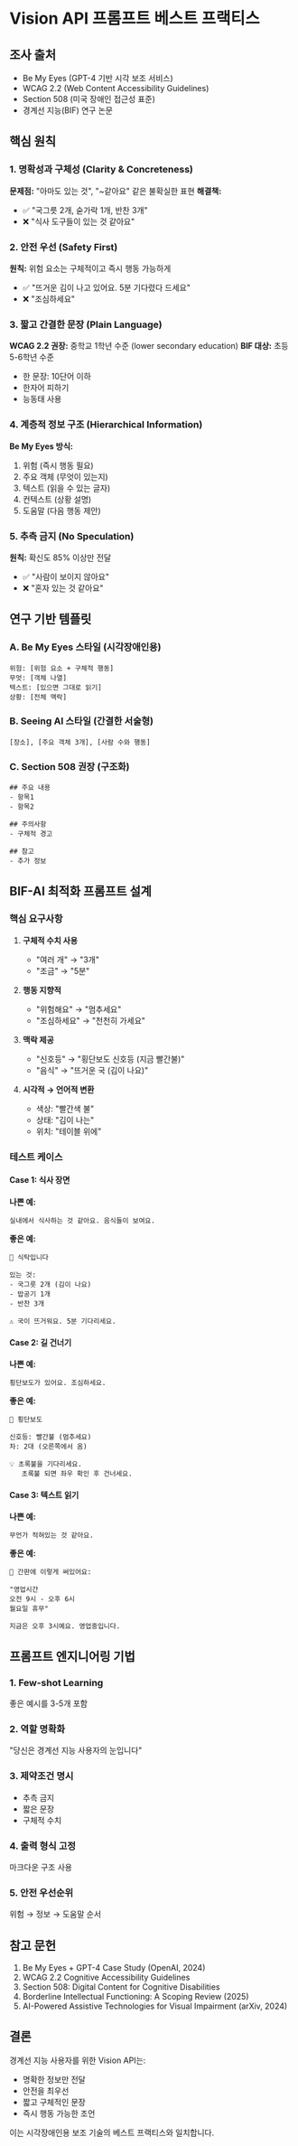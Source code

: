 # Vision API 프롬프트 베스트 프랙티스

## 조사 출처
- Be My Eyes (GPT-4 기반 시각 보조 서비스)
- WCAG 2.2 (Web Content Accessibility Guidelines)
- Section 508 (미국 장애인 접근성 표준)
- 경계선 지능(BIF) 연구 논문

## 핵심 원칙

### 1. 명확성과 구체성 (Clarity & Concreteness)
**문제점:** "아마도 있는 것", "~같아요" 같은 불확실한 표현
**해결책:**
- ✅ "국그릇 2개, 숟가락 1개, 반찬 3개"
- ❌ "식사 도구들이 있는 것 같아요"

### 2. 안전 우선 (Safety First)
**원칙:** 위험 요소는 구체적이고 즉시 행동 가능하게
- ✅ "뜨거운 김이 나고 있어요. 5분 기다렸다 드세요"
- ❌ "조심하세요"

### 3. 짧고 간결한 문장 (Plain Language)
**WCAG 2.2 권장:** 중학교 1학년 수준 (lower secondary education)
**BIF 대상:** 초등 5-6학년 수준
- 한 문장: 10단어 이하
- 한자어 피하기
- 능동태 사용

### 4. 계층적 정보 구조 (Hierarchical Information)
**Be My Eyes 방식:**
1. 위험 (즉시 행동 필요)
2. 주요 객체 (무엇이 있는지)
3. 텍스트 (읽을 수 있는 글자)
4. 컨텍스트 (상황 설명)
5. 도움말 (다음 행동 제안)

### 5. 추측 금지 (No Speculation)
**원칙:** 확신도 85% 이상만 전달
- ✅ "사람이 보이지 않아요"
- ❌ "혼자 있는 것 같아요"

## 연구 기반 템플릿

### A. Be My Eyes 스타일 (시각장애인용)
```
위험: [위험 요소 + 구체적 행동]
무엇: [객체 나열]
텍스트: [있으면 그대로 읽기]
상황: [전체 맥락]
```

### B. Seeing AI 스타일 (간결한 서술형)
```
[장소], [주요 객체 3개], [사람 수와 행동]
```

### C. Section 508 권장 (구조화)
```
## 주요 내용
- 항목1
- 항목2

## 주의사항
- 구체적 경고

## 참고
- 추가 정보
```

## BIF-AI 최적화 프롬프트 설계

### 핵심 요구사항
1. **구체적 수치 사용**
   - "여러 개" → "3개"
   - "조금" → "5분"

2. **행동 지향적**
   - "위험해요" → "멈추세요"
   - "조심하세요" → "천천히 가세요"

3. **맥락 제공**
   - "신호등" → "횡단보도 신호등 (지금 빨간불)"
   - "음식" → "뜨거운 국 (김이 나요)"

4. **시각적 → 언어적 변환**
   - 색상: "빨간색 불"
   - 상태: "김이 나는"
   - 위치: "테이블 위에"

### 테스트 케이스

#### Case 1: 식사 장면
**나쁜 예:**
```
실내에서 식사하는 것 같아요. 음식들이 보여요.
```

**좋은 예:**
```
🍚 식탁입니다

있는 것:
- 국그릇 2개 (김이 나요)
- 밥공기 1개
- 반찬 3개

⚠️ 국이 뜨거워요. 5분 기다리세요.
```

#### Case 2: 길 건너기
**나쁜 예:**
```
횡단보도가 있어요. 조심하세요.
```

**좋은 예:**
```
🚦 횡단보도

신호등: 빨간불 (멈추세요)
차: 2대 (오른쪽에서 옴)

💡 초록불을 기다리세요.
   초록불 되면 좌우 확인 후 건너세요.
```

#### Case 3: 텍스트 읽기
**나쁜 예:**
```
무언가 적혀있는 것 같아요.
```

**좋은 예:**
```
📝 간판에 이렇게 써있어요:

"영업시간
오전 9시 - 오후 6시
월요일 휴무"

지금은 오후 3시예요. 영업중입니다.
```

## 프롬프트 엔지니어링 기법

### 1. Few-shot Learning
좋은 예시를 3-5개 포함

### 2. 역할 명확화
"당신은 경계선 지능 사용자의 눈입니다"

### 3. 제약조건 명시
- 추측 금지
- 짧은 문장
- 구체적 수치

### 4. 출력 형식 고정
마크다운 구조 사용

### 5. 안전 우선순위
위험 → 정보 → 도움말 순서

## 참고 문헌

1. Be My Eyes + GPT-4 Case Study (OpenAI, 2024)
2. WCAG 2.2 Cognitive Accessibility Guidelines
3. Section 508: Digital Content for Cognitive Disabilities
4. Borderline Intellectual Functioning: A Scoping Review (2025)
5. AI-Powered Assistive Technologies for Visual Impairment (arXiv, 2024)

## 결론

경계선 지능 사용자를 위한 Vision API는:
- 명확한 정보만 전달
- 안전을 최우선
- 짧고 구체적인 문장
- 즉시 행동 가능한 조언

이는 시각장애인용 보조 기술의 베스트 프랙티스와 일치합니다.
